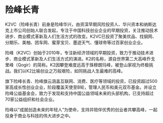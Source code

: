 # 险峰长青

K2VC（险峰长青）前身是险峰华兴，由资深早期风险投资人、华兴资本和纳斯达克上市公司创始人联合发起，专注于中国科技创业企业的早期投资，关注推动技术进步、商业模式革新及人们生活方式的改变。K2VC已投资了聚美优品、找钢网、分期乐、美柚、团车网、蜜芽宝贝、墨迹天气、懂球帝等过百家创业企业。

险峰（K2VC）创始于2010年，专注新经济领域的早期投资，致力于推动技术进步、商业模式革新及人们生活方式的演进。K2的名称，源自世界第二大高峰乔戈里峰（Qogir）的简称。K2因攀登难度远高于珠穆朗玛峰，被登山家视为终极挑战。我们以K2比喻创业之万般艰险，如同挑战人生最难的高峰。


旗下险峰长青、险峰旗云涵盖互联网、消费、医疗等领域的投资，已投资超过500家高成长性创业企业，阶段覆盖天使至B轮，管理人民币和美元双币基金。并设立险峰公益基金会，致力于发现和支持中国公益领域未来的头部机构，已支持超过70家公益组织和社会企业。 


险峰以“成就创造未来的年轻人”为使命，支持并陪伴优秀的创业者共攀高峰，一起投身于商业与科技的伟大进步之中。
